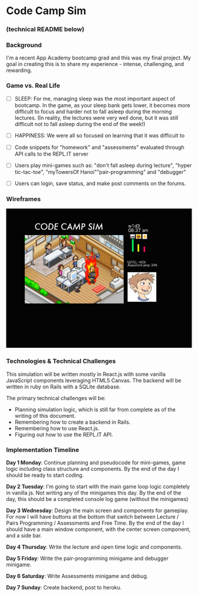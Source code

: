 # Code Camp Sim
### (technical README below)

### Background

I'm a recent App Academy bootcamp grad and this was my final project.  My goal in creating this is to share my experience - intense, challenging, and rewarding.  

### Game vs. Real Life

- [ ] SLEEP: For me, managing sleep was the most important aspect of bootcamp.  In the game, as your sleep bank gets lower, it becomes more difficult to focus and harder not to fall asleep during the morning lectures.  (In reality, the lectures were very well done, but it was still difficult not to fall asleep during the end of the week!)

-[ ] HAPPINESS: We were all so focused on learning that it was difficult to
- [ ] Code snippets for "homework" and "assessments" evaluated through API calls to the REPL.IT server
- [ ] Users play mini-games such as: "don't fall asleep during lecture", "hyper tic-tac-toe", "myTowersOf Hanoi""pair-programming" and "debugger"
- [ ] Users can login, save status, and make post comments on the forums.


### Wireframes

![wireframes](https://github.com/Eihcir0/code_camp_sim/blob/master/docs/wireframe.jpg)

### Technologies & Technical Challenges

This simulation will be written mostly in React.js with some vanilla JavaScript components leveraging HTML5 Canvas.  The backend will be written in ruby on Rails with a SQLite database.  

The primary technical challenges will be:

- Planning simulation logic, which is still far from complete as of the writing of this document.
- Remembering how to create a backend in Rails.
- Remembering how to use React.js.
- Figuring out how to use the REPL.IT API.

### Implementation Timeline

**Day 1 Monday**: Continue planning and pseudocode for mini-games, game logic including class structure and components.  By the end of the day I should be ready to start coding.

**Day 2 Tuesday**:
I'm going to start with the main game loop logic completely in vanilla js.  Not writing any of the minigames this day.  By the end of the day, this should be a completed console log game (without the minigames)

**Day 3 Wednesday**:
Design the main screen and components for gameplay.  For now I will have buttons at the bottom that switch between Lecture / Pairs Programming / Assessments and Free Time.  By the end of the day I should have a main window component, with the center screen component, and a side bar.


**Day 4 Thursday**:
Write the lecture and open time logic and components.  

**Day 5 Friday**: Write the pair-programming minigame and debugger minigame.


**Day 6 Saturday**: Write Assessments minigame and debug.

**Day 7 Sunday**: Create backend, post to heroku.
